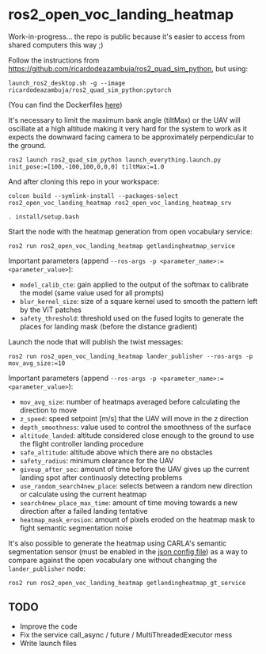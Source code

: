 # ros2_open_voc_landing_heatmap

Work-in-progress... the repo is public because it's easier to access from shared computers this way ;)

Follow the instructions from https://github.com/ricardodeazambuja/ros2_quad_sim_python, but using:
```
launch_ros2_desktop.sh -g --image ricardodeazambuja/ros2_quad_sim_python:pytorch
```
(You can find the Dockerfiles [here](https://github.com/ricardodeazambuja/ros2_quad_sim_python/tree/main/docker))

It's necessary to limit the maximum bank angle (tiltMax) or the UAV will oscillate at a high altitude making it very 
hard for the system to work as it expects the downward facing camera to be approximately perpendicular to the ground.
```
ros2 launch ros2_quad_sim_python launch_everything.launch.py init_pose:=[100,-100,100,0,0,0] tiltMax:=1.0
```

And after cloning this repo in your workspace:
```
colcon build --symlink-install --packages-select ros2_open_voc_landing_heatmap ros2_open_voc_landing_heatmap_srv
```

```
. install/setup.bash
```

Start the node with the heatmap generation from open vocabulary service:
```
ros2 run ros2_open_voc_landing_heatmap getlandingheatmap_service
```
Important parameters (append `--ros-args -p <parameter_name>:=<parameter_value>`):
* `model_calib_cte`: gain applied to the output of the softmax to calibrate the model (same value used for all prompts)
* `blur_kernel_size`: size of a square kernel used to smooth the pattern left by the ViT patches
* `safety_threshold`: threshold used on the fused logits to generate the places for landing mask (before the distance gradient)


Launch the node that will publish the twist messages:
```
ros2 run ros2_open_voc_landing_heatmap lander_publisher --ros-args -p mov_avg_size:=10
```
Important parameters (append `--ros-args -p <parameter_name>:=<parameter_value>`):
* `mov_avg_size`: number of heatmaps averaged before calculating the direction to move
* `z_speed`: speed setpoint [m/s] that the UAV will move in the z direction
* `depth_smoothness`: value used to control the smoothness of the surface 
* `altitude_landed`: altitude considered close enough to the ground to use the flight controller landing procedure
* `safe_altitude`: altitude above which there are no obstacles
* `safety_radius`: minimum clearance for the UAV
* `giveup_after_sec`: amount of time before the UAV gives up the current landing spot after continuosly detecting problems
* `use_random_search4new_place`: selects between a random new direction or calculate using the current heatmap
* `search4new_place_max_time`: amount of time moving towards a new direction after a failed landing tentative
* `heatmap_mask_erosion`: amount of pixels eroded on the heatmap mask to fight semantic segmentation noise

It's also possible to generate the heatmap using CARLA's semantic segmentation sensor (must be enabled in the [json config file](https://github.com/ricardodeazambuja/ros2_quad_sim_python/blob/24747bb8c7d0cb3f35087b4154da1cfbec49527a/src/ros2_quad_sim_python/cfg/flying_sensor_full.json)) as a way to compare against the open vocabulary one without changing the `lander_publisher` node:
```
ros2 run ros2_open_voc_landing_heatmap getlandingheatmap_gt_service
```


## TODO
* Improve the code
* Fix the service call_async / future / MultiThreadedExecutor mess
* Write launch files